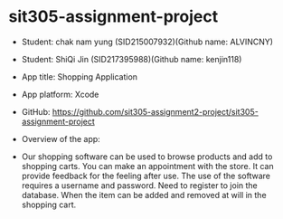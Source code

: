 # sit305-assignment-project
- Student: chak nam yung (SID215007932)(Github name: ALVINCNY)

- Student: ShiQi Jin (SID217395988)(Github name: kenjin118)

- App title: Shopping Application

- App platform: Xcode

- GitHub: https://github.com/sit305-assignment2-project/sit305-assignment-project

- Overview of the app:
- Our shopping software can be used to browse products and add to shopping carts. You can make an appointment with the store. It can provide feedback for the feeling after use. The use of the software requires a username and password. Need to register to join the database. When the item can be added and removed at will in the shopping cart.
